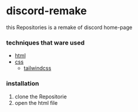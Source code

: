 # discord-remake

this Repositories is a remake of discord home-page 

### techniques that ware used

- [html](https://html.com/)
- [css](https://web.dev/learn/css/) 
    - [tailwindcss](https://tailwindcss.com/)
    
### installation

1. clone the Repositorie
2. open the html file

